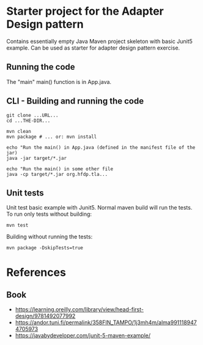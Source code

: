 # Starter project for the Adapter Design pattern

Contains essentially empty Java Maven project skeleton with basic Junit5 example. 
Can be used as starter for adapter design pattern exercise.
 
## Running the code

The "main" main() function is in App.java.

## CLI - Building and running the code

````
git clone ...URL...
cd ...THE-DIR...

mvn clean
mvn package # ... or: mvn install

echo "Run the main() in App.java (defined in the manifest file of the jar)
java -jar target/*.jar
 
echo "Run the main() in some other file
java -cp target/*.jar org.hfdp.tla...
````

## Unit tests

Unit test basic example with Junit5.
Normal maven build will run the tests. To run only tests without building:
````
mvn test
````
Building without running the tests:
````
mvn package -DskipTests=true
````

# References
## Book
* https://learning.oreilly.com/library/view/head-first-design/9781492077992
* https://andor.tuni.fi/permalink/358FIN_TAMPO/1j3mh4m/alma9911189474705973 
* https://javabydeveloper.com/junit-5-maven-example/
